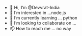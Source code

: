 - 👋 Hi, I’m @Devvrat-India
- 👀 I’m interested in ...node.js
- 🌱 I’m currently learning ... python
- 💞️ I’m looking to collaborate on ...
- 📫 How to reach me ... no way

<!---
Devvrat-India/Devvrat-India is a ✨ special ✨ repository because its `README.md` (this file) appears on your GitHub profile.
You can click the Preview link to take a look at your changes.
--->
